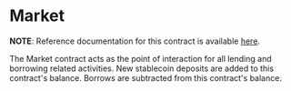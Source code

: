 # Market

**NOTE**: Reference documentation for this contract is available [here](https://docs.anchorprotocol.com/smart-contracts/money-market/market).

The Market contract acts as the point of interaction for all lending and
borrowing related activities. New stablecoin deposits are added to this
contract's balance. Borrows are subtracted from this contract's balance.
